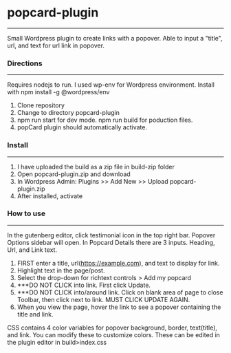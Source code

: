 # popcard-plugin
---
Small Wordpress plugin to create links with a popover. Able to input a "title", url, and text for url link in popover.

### Directions
---
Requires nodejs to run.
I used wp-env for Wordpress environment. Install with npm install -g @wordpress/env

1. Clone repository
2. Change to directory popcard-plugin
3. npm run start for dev mode. npm run build for poduction files.
4. popCard plugin should automatically activate.

### Install
---
1. I have uploaded the build as a zip file in build-zip folder
2. Open popcard-plugin.zip and download
3. In Wordpress Admin: Plugins >> Add New >> Upload popcard-plugin.zip
4. After installed, activate

### How to use
---
In the gutenberg editor, click testimonial icon in the top right bar. Popover Options sidebar will open. In Popcard Details there are 3 inputs. Heading, Url, and Link text.

1. FIRST enter a title, url(https://example.com), and text to display for link.
2. Highlight text in the page/post.
3. Select the drop-down for richtext controls > Add my popcard
4. ***DO NOT CLICK into link. First click Update.
5. ***DO NOT CLICK into/around link. Click on blank area of page to close Toolbar, then click next to link. MUST CLICK UPDATE AGAIN.
6. When you view the page, hover the link to see a popover containing the title and link.

CSS contains 4 color variables for popover background, border, text(title), and link. You can modify these to customize colors. These can be edited in the plugin editor in build>index.css


